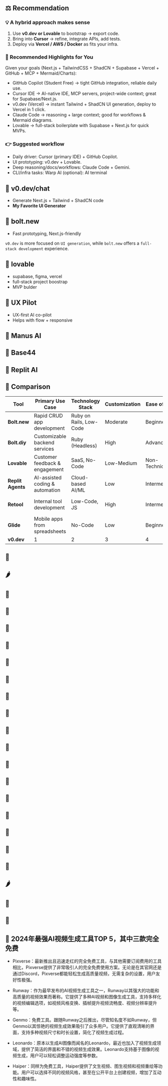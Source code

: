 ## ⚖️ Recommendation
    
### 💡 A hybrid approach makes sense

1. Use **v0.dev or Lovable** to bootstrap → export code.
2. Bring into **Cursor** → refine, integrate APIs, add tests.
3. Deploy via **Vercel / AWS / Docker** as fits your infra.

### 🌟 Recommended Highlights for You

Given your goals (Next.js + TailwindCSS + ShadCN + Supabase + Vercel + GitHub + MCP + Mermaid/Charts):

- GitHub Copilot (Student Free) → tight GitHub integration, reliable daily use.
- Cursor IDE → AI-native IDE, MCP servers, project-wide context; great for Supabase/Next.js.
- v0.dev (Vercel) → instant Tailwind + ShadCN UI generation, deploy to Vercel in 1 click.
- Claude Code → reasoning + large context; good for workflows & Mermaid diagrams.
- Lovable → full-stack boilerplate with Supabase + Next.js for quick MVPs.

### 👉 Suggested workflow

- Daily driver: Cursor (primary IDE) + GitHub Copilot.
- UI prototyping: v0.dev + Lovable.
- Deep reasoning/docs/workflows: Claude Code + Gemini.
- CLI/infra tasks: Warp AI (optional): AI terminal


## 🍒 v0.dev/chat

- Generate Next.js + Tailwind + ShadCN code
- **My Favorite UI Generator**

## 🍑 bolt.new

- Fast prototyping, Next.js-friendly

`v0.dev` is more focused on `UI generation`, while `bolt.new` offers a `full-stack development` experience.

## 🍍 lovable

- supabase, figma, vercel
- full-stack project boostrap
- MVP bulder

## 🍅 UX Pilot

- UX-first AI co-pilot
- Helps with flow + responsive

## 🍆 Manus AI

## 🥑 Base44

## 🥦 Replit AI

## 🥬 Comparison


| Tool             | Primary Use Case                 | Technology Stack       | Customization | Ease of Use | Integration | Pricing Model       | Ideal For                     |
|------------------|-----------------------------------|------------------------|---------------|-------------|-------------|---------------------|-------------------------------|
| **Bolt.new**     | Rapid CRUD app development        | Ruby on Rails, Low-Code| Moderate      | Beginner    | APIs, DBs   | Freemium/Paid       | Startups, MVP builders        |
| **Bolt.diy**     | Customizable backend services     | Ruby (Headless)        | High          | Advanced    | APIs, Webhooks | Open-Source/Paid  | Developers, Technical teams   |
| **Lovable**      | Customer feedback & engagement    | SaaS, No-Code          | Low-Medium    | Non-Technical| CRM, Email  | Subscription        | Product Managers, Support     |
| **Replit Agents**| AI-assisted coding & automation   | Cloud-based AI/ML      | Low           | Intermediate| Replit-only | Free/Paid Tiers     | Students, Educators, Hackers  |
| **Retool**       | Internal tool development         | Low-Code, JS           | High          | Intermediate| 100+ APIs   | Freemium/Enterprise | Enterprise, Internal tools    |
| **Glide**        | Mobile apps from spreadsheets     | No-Code                | Low           | Beginner    | Google Workspace | Freemium/Paid    | Small businesses, Non-devs    |
| **v0.dev** | 1 | 2 | 3| 4 | 5 | 6 | 7 |



## 🥒

## 🌶

## 🌽

## 🥕

## 🍓


## 🥑

## 🍓

## 🍒

## 🍑

## 🥭

## 🍍

## 🥥

## 🥝

## 🍅

## 🍆

## 🥑

## 🥦

## 🥬

## 🥒

## 🌶

## 🌽

## 🥕


## 🥭 2024年最强AI视频生成工具TOP 5，其中三款完全免费

- Pixverse：最新推出且迅速走红的完全免费工具，与其他需要订阅费用的工具相比，Pixverse提供了非常吸引人的完全免费使用方案。无论是在其官网还是通过Discord，Pixverse都能轻松生成高质量视频，无需复杂的设置，用户友好性极强。

- Runway：作为最早发布的AI视频生成工具之一，Runway以其强大的功能和高质量的视频效果而著称。它提供了多种AI视频和图像生成工具，支持多样化的视频编辑选项，如视频风格变换、插帧提升视频流畅度、视频分辨率提升等。

- Genmo：免费工具。跟随Runway之后推出，尽管知名度不如Runway，但Genmo以其惊艳的视频生成效果吸引了众多用户。它提供了直观清晰的界面，支持多种视频尺寸和时长设置，简化了视频生成过程。

- Leonardo：原本以生成AI图像而闻名的Leonardo，最近也加入了视频生成领域，提供了简洁的界面和不错的视频生成效果。Leonardo支持基于图像的视频生成，用户可以轻松调整运动强度等参数。

- Haiper：同样为免费工具，Haiper提供了文生视频、图生视频和视频重绘等功能。用户可以选择不同的视频风格，甚至在公开平台上创建视频，增加了互动性和趣味性。

